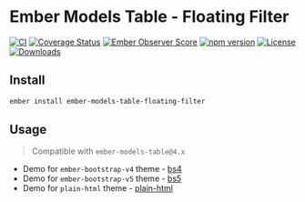 # Ember Models Table - Floating Filter

[![CI](https://github.com/onechiporenko/ember-models-table-floating-filter/actions/workflows/ci.yml/badge.svg)](https://github.com/onechiporenko/ember-models-table-floating-filter/actions/workflows/ci.yml)
[![Coverage Status](https://coveralls.io/repos/github/onechiporenko/ember-models-table-floating-filter/badge.svg?branch=master)](https://coveralls.io/github/onechiporenko/ember-models-table-floating-filter?branch=master)
[![Ember Observer Score](https://emberobserver.com/badges/ember-models-table-floating-filter.svg)](https://emberobserver.com/addons/ember-models-table-floating-filter)
[![npm version](https://badge.fury.io/js/ember-models-table-floating-filter.svg)](https://badge.fury.io/js/ember-models-table-floating-filter)
[![License](http://img.shields.io/:license-mit-blue.svg)](http://doge.mit-license.org)
[![Downloads](http://img.shields.io/npm/dm/ember-models-table-floating-filter.svg)](https://www.npmjs.com/package/ember-models-table-floating-filter)

## Install

```bash
ember install ember-models-table-floating-filter
```

## Usage

> Compatible with `ember-models-table@4.x`

* Demo for `ember-bootstrap-v4` theme - [bs4](http://onechiporenko.github.io/ember-models-table/v.4/bs4/#/examples/floating-filter)
* Demo for `ember-bootstrap-v5` theme - [bs5](http://onechiporenko.github.io/ember-models-table/v.4/bs5/#/examples/floating-filter)
* Demo for `plain-html` theme - [plain-html](http://onechiporenko.github.io/ember-models-table/v.4/plain-html/#/examples/floating-filter)
